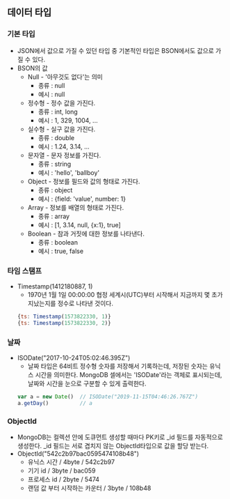 ## 데이터 타입
### 기본 타입
- JSON에서 값으로 가질 수 있던 타입 중 기본적인 타입은 BSON에서도 값으로 가질 수 있다.
- BSON의 값
    - Null - '아무것도 없다'는 의미
        - 종류 : null
        - 예시 : null
    - 정수형 - 정수 값을 가진다.
        - 종류 : int, long
        - 예시 : 1, 329, 1004, ...
    - 실수형 - 실구 값을 가진다.
        - 종류 : double
        - 예시 : 1.24, 3.14, ...
    - 문자열 - 문자 정보를 가진다.
        - 종류 : string
        - 예시 : 'hello', 'ballboy'
    - Object - 정보를 필드와 값의 형태로 가진다.
        - 종류 : object
        - 예시 : {field: 'value', number: 1}
    - Array - 정보를 배열의 형태로 가진다.
        - 종류 : array
        - 예시 : [1, 3.14, null, {x:1}, true]
    - Boolean - 참과 거짓에 대한 정보를 나타낸다.
        - 종류 : boolean
        - 예시 : true, false

### 타임 스탬프 
- Timestamp(1412180887, 1)
    - 1970년 1월 1일 00:00:00 협정 세계시(UTC)부터 시작해서 지금까지 몇 초가 지났는지를 정수로 나타낸 것이다.
    ~~~js
    {ts: Timestamp(1573822330, 1)}
    {ts: Timestamp(1573822330, 2)}
    ~~~

### 날짜
- ISODate("2017-10-24T05:02:46.395Z")
    - 날짜 타입은 64비트 정수형 숫자를 저장해서 기록하는데, 저장된 숫자는 유닉스 시간을 의미한다. MongoDB 셀에서는 'ISODate'라는 객체로 표시되는데, 날짜와 시간을 눈으로 구분할 수 있게 출력한다.
    ~~~js
    var a = new Date()  // ISODate("2019-11-15T04:46:26.767Z")
    a.getDay()          // a
    ~~~

### ObjectId
- MongoDB는 컬렉션 안에 도큐먼트 생성할 때마다 PK키로 _id 필드를 자동적으로 생성한다. _id 필드는 서로 겹치지 않는 ObjectId타입으로 값을 할당 받는다.
- ObjectId("542c2b97bac0595474108b48")
    - 유닉스 시간 / 4byte /  542c2b97
    - 기기 id / 3byte /  bac059
    - 프로세스 id / 2byte /  5474
    - 랜덤 값 부터 시작하는 카운터 / 3byte /  108b48
